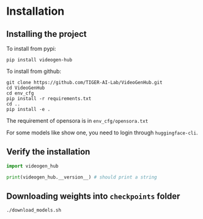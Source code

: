# Installation

## Installing the project

To install from pypi:
```shall
pip install videogen-hub
```

To install from github:
```shall
git clone https://github.com/TIGER-AI-Lab/VideoGenHub.git
cd VideoGenHub
cd env_cfg
pip install -r requirements.txt
cd ..
pip install -e .
```
The requirement of opensora is in `env_cfg/opensora.txt`

For some models like show one, you need to login through `huggingface-cli`.

## Verify the installation
```python
import videogen_hub

print(videogen_hub.__version__) # should print a string
```

## **Downloading weights** into `checkpoints` folder
```shell
./download_models.sh
```